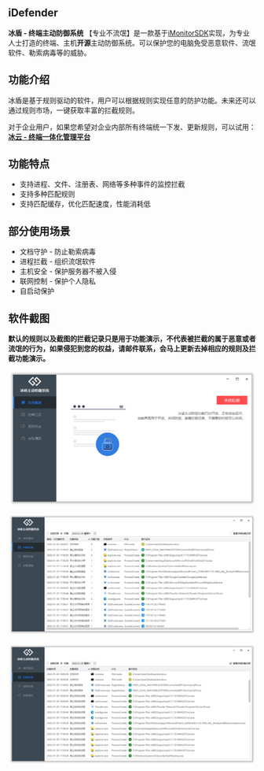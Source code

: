 ## iDefender

**冰盾 - 终端主动防御系统**  【专业不流氓】是一款基于[iMonitorSDK](https://imonitorsdk.com/)实现，为专业人士打造的终端、主机**开源**主动防御系统。可以保护您的电脑免受恶意软件、流氓软件、勒索病毒等的威胁。

## 功能介绍

冰盾是基于规则驱动的软件，用户可以根据规则实现任意的防护功能。未来还可以通过规则市场，一键获取丰富的拦截规则。

对于企业用户，如果您希望对企业内部所有终端统一下发、更新规则，可以试用：**[冰云 - 终端一体化管理平台](https://imonitorsdk.com/icms)**

## 功能特点

- 支持进程、文件、注册表、网络等多种事件的监控拦截
- 支持多种匹配规则
- 支持匹配缓存，优化匹配速度，性能消耗低

## 部分使用场景

- 文档守护 - 防止勒索病毒
- 进程拦截 - 组织流氓软件
- 主机安全 - 保护服务器不被入侵
- 联网控制 - 保护个人隐私
- 自启动保护 

## 软件截图

**默认的规则以及截图的拦截记录只是用于功能演示，不代表被拦截的属于恶意或者流氓的行为，如果侵犯到您的权益，请邮件联系，会马上更新去掉相应的规则及拦截功能演示。**

![](./doc/main.png)

![](./doc/list.png)

![](./doc/detail.png)
